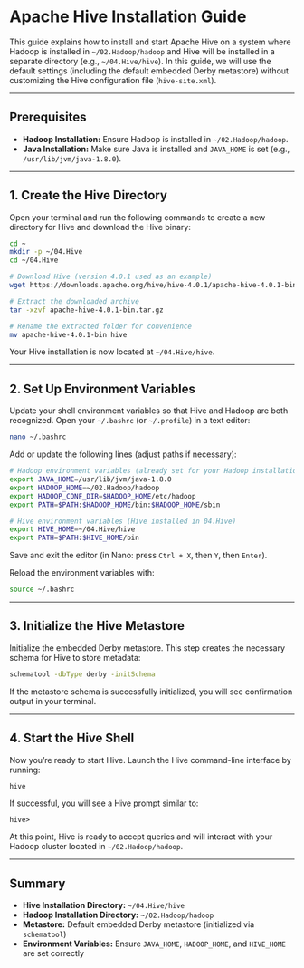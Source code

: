 # Apache Hive Installation Guide

This guide explains how to install and start Apache Hive on a system where Hadoop is installed in `~/02.Hadoop/hadoop` and Hive will be installed in a separate directory (e.g., `~/04.Hive/hive`). In this guide, we will use the default settings (including the default embedded Derby metastore) without customizing the Hive configuration file (`hive-site.xml`).

---

## Prerequisites

- **Hadoop Installation:** Ensure Hadoop is installed in `~/02.Hadoop/hadoop`.
- **Java Installation:** Make sure Java is installed and `JAVA_HOME` is set (e.g., `/usr/lib/jvm/java-1.8.0`).

---

## 1. Create the Hive Directory

Open your terminal and run the following commands to create a new directory for Hive and download the Hive binary:

```bash
cd ~
mkdir -p ~/04.Hive
cd ~/04.Hive

# Download Hive (version 4.0.1 used as an example)
wget https://downloads.apache.org/hive/hive-4.0.1/apache-hive-4.0.1-bin.tar.gz

# Extract the downloaded archive
tar -xzvf apache-hive-4.0.1-bin.tar.gz

# Rename the extracted folder for convenience
mv apache-hive-4.0.1-bin hive
```

Your Hive installation is now located at `~/04.Hive/hive`.

---

## 2. Set Up Environment Variables

Update your shell environment variables so that Hive and Hadoop are both recognized. Open your `~/.bashrc` (or `~/.profile`) in a text editor:

```bash
nano ~/.bashrc
```

Add or update the following lines (adjust paths if necessary):

```bash
# Hadoop environment variables (already set for your Hadoop installation)
export JAVA_HOME=/usr/lib/jvm/java-1.8.0
export HADOOP_HOME=~/02.Hadoop/hadoop
export HADOOP_CONF_DIR=$HADOOP_HOME/etc/hadoop
export PATH=$PATH:$HADOOP_HOME/bin:$HADOOP_HOME/sbin

# Hive environment variables (Hive installed in 04.Hive)
export HIVE_HOME=~/04.Hive/hive
export PATH=$PATH:$HIVE_HOME/bin
```

Save and exit the editor (in Nano: press `Ctrl + X`, then `Y`, then `Enter`).

Reload the environment variables with:

```bash
source ~/.bashrc
```

---

## 3. Initialize the Hive Metastore

Initialize the embedded Derby metastore. This step creates the necessary schema for Hive to store metadata:

```bash
schematool -dbType derby -initSchema
```

If the metastore schema is successfully initialized, you will see confirmation output in your terminal.

---

## 4. Start the Hive Shell

Now you’re ready to start Hive. Launch the Hive command-line interface by running:

```bash
hive
```

If successful, you will see a Hive prompt similar to:

```shell
hive>
```

At this point, Hive is ready to accept queries and will interact with your Hadoop cluster located in `~/02.Hadoop/hadoop`.

---

## Summary

- **Hive Installation Directory:** `~/04.Hive/hive`
- **Hadoop Installation Directory:** `~/02.Hadoop/hadoop`
- **Metastore:** Default embedded Derby metastore (initialized via `schematool`)
- **Environment Variables:** Ensure `JAVA_HOME`, `HADOOP_HOME`, and `HIVE_HOME` are set correctly


